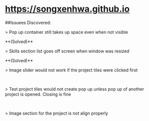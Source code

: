 # https://songxenhwa.github.io

##Issuees Discovered:
<p>
> Pop up container still takes up space even when not visible
</p>**(Solved)**
  <br>
  <p>
> Skills section list goes off screen when window was resized 
</p>**(Solved)**
  <br>
  <p>
> Image slider would not work if the project tiles were clicked first
</p>
  <br>
  <p>
> Test project tiles would not create pop up unless pop up of another project is opened. Closing is fine
</p>
  <br>
  <p>
> Image section for the project is not align properly
</p>
